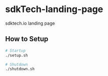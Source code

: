 # sdkTech-landing-page
sdktech.io landing page


## How to Setup
```sh
# Startup
./setup.sh

# Shutdown
./shutdown.sh
```